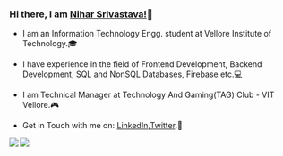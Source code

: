 ### Hi there, I am [Nihar Srivastava!](https://nsrivastava999.github.io/)👋

<!--
**nsrivastava999/nsrivastava999** is a ✨ _special_ ✨ repository because its `README.md` (this file) appears on your GitHub profile.

Here are some ideas to get you started:

- 🔭 I’m currently working on ...
- 🌱 I’m currently learning ...
- 👯 I’m looking to collaborate on ...
- 🤔 I’m looking for help with ...
- 💬 Ask me about ...
- 📫 How to reach me: ...
- 😄 Pronouns: ...
- ⚡ Fun fact: ...
-->
* I am an Information Technology Engg. student at Vellore Institute of Technology.🎓

* I have experience in the field of Frontend Development, Backend Development, SQL and NonSQL Databases, Firebase etc.💻

* I am Technical Manager at Technology And Gaming(TAG) Club - VIT Vellore.🎮

* Get in Touch with me on:
  [LinkedIn](https://www.linkedin.com/in/nsrivastava999/),[Twitter](https://twitter.com/NiharSrivastava).🤝
  
<!--![GitHub Stats](https://github-readme-stats.vercel.app/api?username=nsrivastava999&show_icons=true&theme=radical)
![Language Stats](https://github-readme-stats.vercel.app/api/top-langs/?username=nsrivastava999&show_icons=true&theme=radical&hide=php,c)-->

<a href="https://github.com/anuraghazra/github-readme-stats">
  <img align="left" src="https://github-readme-stats.vercel.app/api?username=nsrivastava999&show_icons=true&theme=radical" />
</a>
<a href="https://github.com/anuraghazra/convoychat">
  <img align="left" src="https://github-readme-stats.vercel.app/api/top-langs/?username=nsrivastava999&layout=compact&theme=radical" />
</a>
